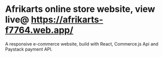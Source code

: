 # Afrikarts online store website, view live@ https://afrikarts-f7764.web.app/

A responsive e-commerce website, build with React, Commerce.js Api  and Paystack payment API.
